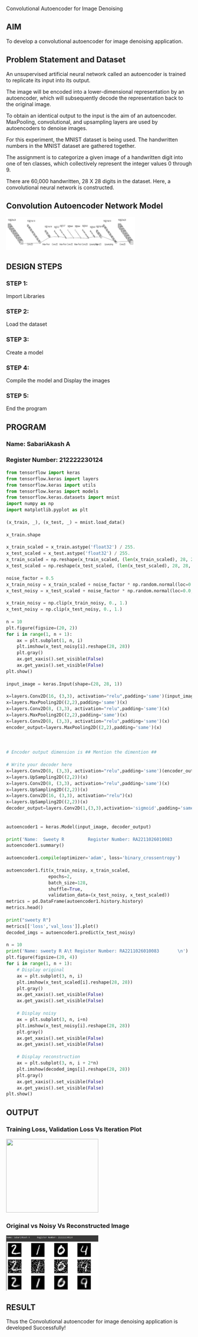Convolutional Autoencoder for Image Denoising

## AIM

To develop a convolutional autoencoder for image denoising application.

## Problem Statement and Dataset
An unsupervised artificial neural network called an autoencoder is trained to replicate its input into its output.

The image will be encoded into a lower-dimensional representation by an autoencoder, which will subsequently decode the representation back to the original image.

To obtain an identical output to the input is the aim of an autoencoder. MaxPooling, convolutional, and upsampling layers are used by autoencoders to denoise images.

For this experiment, the MNIST dataset is being used.
The handwritten numbers in the MNIST dataset are gathered together.

The assignment is to categorize a given image of a handwritten digit into one of ten classes, which collectively represent the integer values 0 through 9.

There are 60,000 handwritten, 28 X 28 digits in the dataset.
Here, a convolutional neural network is constructed. 

## Convolution Autoencoder Network Model

<img src=image-2.png width=350 height=90>

## DESIGN STEPS

### STEP 1:
Import Libraries

### STEP 2:
Load the dataset
### STEP 3:
Create a model
### STEP 4:
Compile the model and Display the images
### STEP 5:
End the program
## PROGRAM
### Name: SabariAkash A
### Register Number: 212222230124


```py
from tensorflow import keras
from tensorflow.keras import layers
from tensorflow.keras import utils
from tensorflow.keras import models
from tensorflow.keras.datasets import mnist
import numpy as np
import matplotlib.pyplot as plt

(x_train, _), (x_test, _) = mnist.load_data()

x_train.shape

x_train_scaled = x_train.astype('float32') / 255.
x_test_scaled = x_test.astype('float32') / 255.
x_train_scaled = np.reshape(x_train_scaled, (len(x_train_scaled), 28, 28, 1))
x_test_scaled = np.reshape(x_test_scaled, (len(x_test_scaled), 28, 28, 1))

noise_factor = 0.5
x_train_noisy = x_train_scaled + noise_factor * np.random.normal(loc=0.0, scale=1.0, size=x_train_scaled.shape) 
x_test_noisy = x_test_scaled + noise_factor * np.random.normal(loc=0.0, scale=1.0, size=x_test_scaled.shape) 

x_train_noisy = np.clip(x_train_noisy, 0., 1.)
x_test_noisy = np.clip(x_test_noisy, 0., 1.)

n = 10
plt.figure(figsize=(20, 2))
for i in range(1, n + 1):
    ax = plt.subplot(1, n, i)
    plt.imshow(x_test_noisy[i].reshape(28, 28))
    plt.gray()
    ax.get_xaxis().set_visible(False)
    ax.get_yaxis().set_visible(False)
plt.show()

input_image = keras.Input(shape=(28, 28, 1))

x=layers.Conv2D(16, (3,3), activation="relu",padding='same')(input_image)
x=layers.MaxPooling2D((2,2),padding='same')(x)
x=layers.Conv2D(8, (3,3), activation="relu",padding='same')(x)
x=layers.MaxPooling2D((2,2),padding='same')(x)
x=layers.Conv2D(8, (3,3), activation="relu",padding='same')(x)
encoder_output=layers.MaxPooling2D((2,2),padding='same')(x)



# Encoder output dimension is ## Mention the dimention ##

# Write your decoder here
x=layers.Conv2D(8, (3,3), activation="relu",padding='same')(encoder_output)
x=layers.UpSampling2D((2,2))(x)
x=layers.Conv2D(8, (3,3), activation="relu",padding='same')(x)
x=layers.UpSampling2D((2,2))(x)
x=layers.Conv2D(16, (3,3), activation="relu")(x)
x=layers.UpSampling2D((2,2))(x)
decoder_output=layers.Conv2D(1,(3,3),activation='sigmoid',padding='same')(x)


autoencoder1 = keras.Model(input_image, decoder_output)

print('Name:  Sweety R         Register Number: RA2211026010083       ')
autoencoder1.summary()

autoencoder1.compile(optimizer='adam', loss='binary_crossentropy')

autoencoder1.fit(x_train_noisy, x_train_scaled,
                epochs=2,
                batch_size=128,
                shuffle=True,
                validation_data=(x_test_noisy, x_test_scaled))
metrics = pd.DataFrame(autoencoder1.history.history)
metrics.head()

print("sweety R")
metrics[['loss','val_loss']].plot()
decoded_imgs = autoencoder1.predict(x_test_noisy)

n = 10
print('Name: sweety R A\t Register Number: RA2211026010083       \n')
plt.figure(figsize=(20, 4))
for i in range(1, n + 1):
    # Display original
    ax = plt.subplot(3, n, i)
    plt.imshow(x_test_scaled[i].reshape(28, 28))
    plt.gray()
    ax.get_xaxis().set_visible(False)
    ax.get_yaxis().set_visible(False)

    # Display noisy
    ax = plt.subplot(3, n, i+n)
    plt.imshow(x_test_noisy[i].reshape(28, 28))
    plt.gray()
    ax.get_xaxis().set_visible(False)
    ax.get_yaxis().set_visible(False)    

    # Display reconstruction
    ax = plt.subplot(3, n, i + 2*n)
    plt.imshow(decoded_imgs[i].reshape(28, 28))
    plt.gray()
    ax.get_xaxis().set_visible(False)
    ax.get_yaxis().set_visible(False)
plt.show()
```

## OUTPUT

### Training Loss, Validation Loss Vs Iteration Plot

<img src=https://github.com/user-attachments/assets/323b97be-daf6-4d52-bbf8-37d5b2654312 width=250 height=200>

### Original vs Noisy Vs Reconstructed Image
<img src=image.png width=250 height=150>

## RESULT
Thus the Convolutional autoencoder for image denoising application is developed Successfully!
